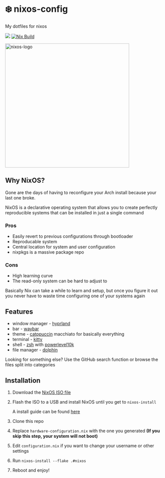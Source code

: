 # :snowflake: nixos-config

My dotfiles for nixos

<a href="https://github.com/nixos/nixpkgs"><img src="https://img.shields.io/badge/NixOS-unstable-informational.svg?style=flat&logo=nixos&logoColor=CAD3F5&colorA=24273A&colorB=8AADF4"></a> [![Nix Build](https://github.com/shadeyg56/nixos-config/actions/workflows/build-nix.yml/badge.svg)](https://github.com/shadeyg56/nixos-config/actions/workflows/build-nix.yml)

<img src=https://camo.githubusercontent.com/8c73ac68e6db84a5c58eef328946ba571a92829b3baaa155b7ca5b3521388cc9/68747470733a2f2f692e696d6775722e636f6d2f367146436c41312e706e67 alt=nixos-logo width=400/>


## Why NixOS?
Gone are the days of having to reconfigure your Arch install because your last one broke.

NixOS is a declarative operating system that allows you to create perfectly reproducible systems that can be installed in just a single command

### Pros
- Easily revert to previous configurations through bootloader
- Reproducable system
- Central location for system and user configuration
- nixpkgs is a massive package repo

### Cons
- High learning curve
- The read-only system can be hard to adjust to

Basically Nix can take a while to learn and setup, but once you figure it out you never have to waste time configuring one of your systems again


## Features
* window manager - [hyprland](https://hyprland.org/)
* bar - [waybar](https://github.com/Alexays/Waybar)
* theme - [catppuccin](https://github.com/catppuccin/catppuccin) macchiato for basically everything
* terminal - [kitty](https://github.com/kovidgoyal/kitty)
* shell - [zsh](https://www.zsh.org/) with [powerlevel10k](https://github.com/romkatv/powerlevel10k)
* file manager - [dolphin](https://github.com/KDE/dolphin)

Looking for something else? Use the GitHub search function or browse the files split into categories

## Installation
1. Download the [NixOS ISO file](https://nixos.org/download.html#nixos-iso)
2. Flash the ISO to a USB and install NixOS until you get to `nixos-install`

    A install guide can be found [here](https://nixos.org/manual/nixos/stable/#ch-installation)
3. Clone this repo
4. Replace `hardware-configuration.nix` with the one you generated **(If you skip this step, your system will not boot)**
5. Edit `configuration.nix` if you want to change your username or other settings
6. Run `nixos-install --flake .#nixos`
7. Reboot and enjoy!